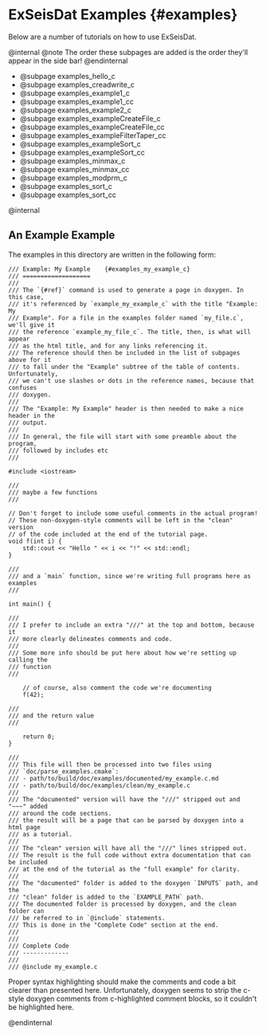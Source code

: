 
ExSeisDat Examples    {#examples}
==================

Below are a number of tutorials on how to use ExSeisDat.

@internal
    @note The order these subpages are added is the order they'll appear in the
          side bar!
@endinternal

- @subpage examples_hello_c
- @subpage examples_creadwrite_c
- @subpage examples_example1_c
- @subpage examples_example1_cc
- @subpage examples_example2_c
- @subpage examples_exampleCreateFile_c
- @subpage examples_exampleCreateFile_cc
- @subpage examples_exampleFilterTaper_cc
- @subpage examples_exampleSort_c
- @subpage examples_exampleSort_cc
- @subpage examples_minmax_c
- @subpage examples_minmax_cc
- @subpage examples_modprm_c
- @subpage examples_sort_c
- @subpage examples_sort_cc


@internal

An Example Example
------------------

The examples in this directory are written in the following form:

~~~
/// Example: My Example    {#examples_my_example_c}
/// ===================
///
/// The `{#ref}` command is used to generate a page in doxygen. In this case,
/// it's referenced by `example_my_example_c` with the title "Example: My
/// Example". For a file in the examples folder named `my_file.c`, we'll give it
/// the reference `example_my_file_c`. The title, then, is what will appear
/// as the html title, and for any links referencing it.
/// The reference should then be included in the list of subpages above for it
/// to fall under the "Example" subtree of the table of contents. Unfortunately,
/// we can't use slashes or dots in the reference names, because that confuses
/// doxygen.
///
/// The "Example: My Example" header is then needed to make a nice header in the
/// output.
///
/// In general, the file will start with some preamble about the program,
/// followed by includes etc
///

#include <iostream>

///
/// maybe a few functions
///

// Don't forget to include some useful comments in the actual program!
// These non-doxygen-style comments will be left in the "clean" version
// of the code included at the end of the tutorial page.
void f(int i) {
    std::cout << "Hello " << i << "!" << std::endl;
}

///
/// and a `main` function, since we're writing full programs here as examples
///

int main() {

///
/// I prefer to include an extra "///" at the top and bottom, because it
/// more clearly delineates comments and code.
///
/// Some more info should be put here about how we're setting up calling the
/// function
///

    // of course, also comment the code we're documenting
    f(42);

///
/// and the return value
///

    return 0;
}

///
/// This file will then be processed into two files using
/// `doc/parse_examples.cmake`:
/// - path/to/build/doc/examples/documented/my_example.c.md
/// - path/to/build/doc/examples/clean/my_example.c
///
/// The "documented" version will have the "///" stripped out and "~~~" added
/// around the code sections.
/// the result will be a page that can be parsed by doxygen into a html page
/// as a tutorial.
///
/// The "clean" version will have all the "///" lines stripped out.
/// The result is the full code without extra documentation that can be included
/// at the end of the tutorial as the "full example" for clarity.
///
/// The "documented" folder is added to the doxygen `INPUTS` path, and the
/// "clean" folder is added to the `EXAMPLE_PATH` path.
/// The documented folder is processed by doxygen, and the clean folder can
/// be referred to in `@include` statements.
/// This is done in the "Complete Code" section at the end.
///
///
/// Complete Code
/// -------------
///
/// @include my_example.c
~~~

Proper syntax highlighting should make the comments and code a bit clearer than
presented here.
Unfortunately, doxygen seems to strip the c-style doxygen comments from
c-highlighted comment blocks, so it couldn't be highlighted here.

@endinternal
